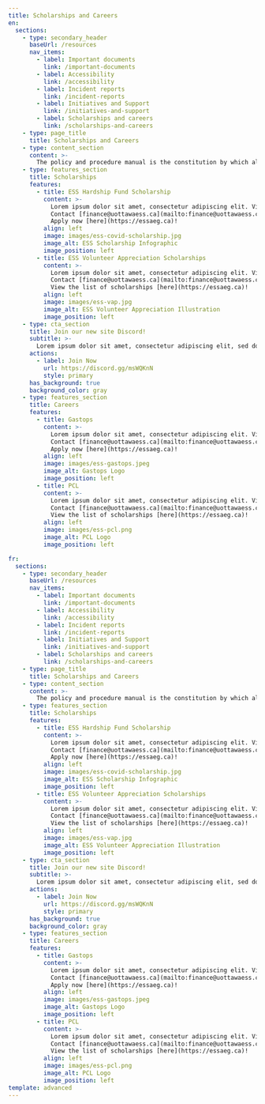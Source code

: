 ```yaml
---
title: Scholarships and Careers
en:
  sections:
    - type: secondary_header
      baseUrl: /resources
      nav_items:
        - label: Important documents
          link: /important-documents
        - label: Accessibility
          link: /accessibility
        - label: Incident reports
          link: /incident-reports
        - label: Initiatives and Support
          link: /initiatives-and-support
        - label: Scholarships and careers
          link: /scholarships-and-careers
    - type: page_title
      title: Scholarships and Careers
    - type: content_section
      content: >-
        The policy and procedure manual is the constitution by which all ESS operations are governed. Updated every other year, this document provides detailed mandates and eligibility for each officer of the society, election policies, committee roles, financial matters, ESS services, and accountability procedures.
    - type: features_section
      title: Scholarships
      features:
        - title: ESS Hardship Fund Scholarship
          content: >-
            Lorem ipsum dolor sit amet, consectetur adipiscing elit. Viverra faucibus aliquam ultrices ac in nunc, libero nibh non. Posuere arcu elementum in eu elementum nisi egestas. Amet, quis in eget sodales ipsum vitae convallis aliquet. Amet condimentum felis morbi proin varius eleifend nisl, dolor sagittis. <br><br>
            Contact [finance@uottawaess.ca](mailto:finance@uottawaess.ca) for any questions.<br><br>
            Apply now [here](https://essaeg.ca)!
          align: left
          image: images/ess-covid-scholarship.jpg
          image_alt: ESS Scholarship Infographic
          image_position: left
        - title: ESS Volunteer Appreciation Scholarships
          content: >-
            Lorem ipsum dolor sit amet, consectetur adipiscing elit. Viverra faucibus aliquam ultrices ac in nunc, libero nibh non. Posuere arcu elementum in eu elementum nisi egestas. Amet, quis in eget sodales ipsum vitae convallis aliquet. Amet condimentum felis morbi proin varius eleifend nisl, dolor sagittis. <br><br>
            Contact [finance@uottawaess.ca](mailto:finance@uottawaess.ca) for any questions.<br><br>
            View the list of scholarships [here](https://essaeg.ca)!
          align: left
          image: images/ess-vap.jpg
          image_alt: ESS Volunteer Appreciation Illustration
          image_position: left
    - type: cta_section
      title: Join our new site Discord!
      subtitle: >-
        Lorem ipsum dolor sit amet, consectetur adipiscing elit, sed do eiusmod tempor incididunt ut labore et dolore magna aliqua.
      actions:
        - label: Join Now
          url: https://discord.gg/msWQKnN
          style: primary
      has_background: true
      background_color: gray
    - type: features_section
      title: Careers
      features:
        - title: Gastops
          content: >-
            Lorem ipsum dolor sit amet, consectetur adipiscing elit. Viverra faucibus aliquam ultrices ac in nunc, libero nibh non. Posuere arcu elementum in eu elementum nisi egestas. Amet, quis in eget sodales ipsum vitae convallis aliquet. Amet condimentum felis morbi proin varius eleifend nisl, dolor sagittis. <br><br>
            Contact [finance@uottawaess.ca](mailto:finance@uottawaess.ca) for any questions.<br><br>
            Apply now [here](https://essaeg.ca)!
          align: left
          image: images/ess-gastops.jpeg
          image_alt: Gastops Logo
          image_position: left
        - title: PCL
          content: >-
            Lorem ipsum dolor sit amet, consectetur adipiscing elit. Viverra faucibus aliquam ultrices ac in nunc, libero nibh non. Posuere arcu elementum in eu elementum nisi egestas. Amet, quis in eget sodales ipsum vitae convallis aliquet. Amet condimentum felis morbi proin varius eleifend nisl, dolor sagittis. <br><br>
            Contact [finance@uottawaess.ca](mailto:finance@uottawaess.ca) for any questions.<br><br>
            View the list of scholarships [here](https://essaeg.ca)!
          align: left
          image: images/ess-pcl.png
          image_alt: PCL Logo
          image_position: left

fr:
  sections:
    - type: secondary_header
      baseUrl: /resources
      nav_items:
        - label: Important documents
          link: /important-documents
        - label: Accessibility
          link: /accessibility
        - label: Incident reports
          link: /incident-reports
        - label: Initiatives and Support
          link: /initiatives-and-support
        - label: Scholarships and careers
          link: /scholarships-and-careers
    - type: page_title
      title: Scholarships and Careers
    - type: content_section
      content: >-
        The policy and procedure manual is the constitution by which all ESS operations are governed. Updated every other year, this document provides detailed mandates and eligibility for each officer of the society, election policies, committee roles, financial matters, ESS services, and accountability procedures.
    - type: features_section
      title: Scholarships
      features:
        - title: ESS Hardship Fund Scholarship
          content: >-
            Lorem ipsum dolor sit amet, consectetur adipiscing elit. Viverra faucibus aliquam ultrices ac in nunc, libero nibh non. Posuere arcu elementum in eu elementum nisi egestas. Amet, quis in eget sodales ipsum vitae convallis aliquet. Amet condimentum felis morbi proin varius eleifend nisl, dolor sagittis. <br><br>
            Contact [finance@uottawaess.ca](mailto:finance@uottawaess.ca) for any questions.<br><br>
            Apply now [here](https://essaeg.ca)!
          align: left
          image: images/ess-covid-scholarship.jpg
          image_alt: ESS Scholarship Infographic
          image_position: left
        - title: ESS Volunteer Appreciation Scholarships
          content: >-
            Lorem ipsum dolor sit amet, consectetur adipiscing elit. Viverra faucibus aliquam ultrices ac in nunc, libero nibh non. Posuere arcu elementum in eu elementum nisi egestas. Amet, quis in eget sodales ipsum vitae convallis aliquet. Amet condimentum felis morbi proin varius eleifend nisl, dolor sagittis. <br><br>
            Contact [finance@uottawaess.ca](mailto:finance@uottawaess.ca) for any questions.<br><br>
            View the list of scholarships [here](https://essaeg.ca)!
          align: left
          image: images/ess-vap.jpg
          image_alt: ESS Volunteer Appreciation Illustration
          image_position: left
    - type: cta_section
      title: Join our new site Discord!
      subtitle: >-
        Lorem ipsum dolor sit amet, consectetur adipiscing elit, sed do eiusmod tempor incididunt ut labore et dolore magna aliqua.
      actions:
        - label: Join Now
          url: https://discord.gg/msWQKnN
          style: primary
      has_background: true
      background_color: gray
    - type: features_section
      title: Careers
      features:
        - title: Gastops
          content: >-
            Lorem ipsum dolor sit amet, consectetur adipiscing elit. Viverra faucibus aliquam ultrices ac in nunc, libero nibh non. Posuere arcu elementum in eu elementum nisi egestas. Amet, quis in eget sodales ipsum vitae convallis aliquet. Amet condimentum felis morbi proin varius eleifend nisl, dolor sagittis. <br><br>
            Contact [finance@uottawaess.ca](mailto:finance@uottawaess.ca) for any questions.<br><br>
            Apply now [here](https://essaeg.ca)!
          align: left
          image: images/ess-gastops.jpeg
          image_alt: Gastops Logo
          image_position: left
        - title: PCL
          content: >-
            Lorem ipsum dolor sit amet, consectetur adipiscing elit. Viverra faucibus aliquam ultrices ac in nunc, libero nibh non. Posuere arcu elementum in eu elementum nisi egestas. Amet, quis in eget sodales ipsum vitae convallis aliquet. Amet condimentum felis morbi proin varius eleifend nisl, dolor sagittis. <br><br>
            Contact [finance@uottawaess.ca](mailto:finance@uottawaess.ca) for any questions.<br><br>
            View the list of scholarships [here](https://essaeg.ca)!
          align: left
          image: images/ess-pcl.png
          image_alt: PCL Logo
          image_position: left          
template: advanced
---
```

